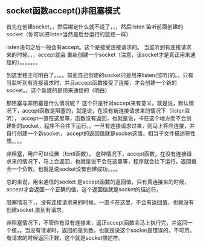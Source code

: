 ## socket函数accept()非阻塞模式

首先在创建socket，，然后绑定什么就不说了，，，然后listen 监听前面创建的socket（你可以把listen当然是后台运行的监控一样）

listen语句之后一般会有accept。这个是接受连接请求的。
当监听到有连接请求来的时候，，，accept就会 重新创建一个socket（注意，该socket才是真正用来通信的）。。。。。。。

到这里楼主可明白了。。。。前面自己创建的socket只是用来listen(监听)的。。只有当监听到有连接请求时，并且accept函数接受了连接，才会创建一个新的socket。。这个新建的是用来通信的（明白）


那阻塞与非阻塞是什么情况呢？ 这个只是针对accept来有意义。就是说，默认情况下，accept函数是阻塞的，就是说，在没有新连接请求来的情况下（listen监听），
accept一直在这里等，函数没有返回，也就是说，卡在这个地方而不会创建新的socket，程序不会往下运行。。一旦有连接请求过来，则马上答应连接，并自行创建一个新socket，
accept的返回值就是socket这值。相当于文件描述符性质。。。。

非阻塞，用户可以设置（fcntl函数）， 这种情况下，accept函数，在没有连接请求来的情况下，马上会返回，也就是说不会在这里等，程序就会往下运行，返回值会一个负数。也就是说socket没有创建成功。。。。

总的来说，用来通信的socket  是accept函数的返回值，只有真连接来的时候，accept才会返回一个正确的值，这个返回值就是socket的描述符。

阻塞情况下，，没有连接请求来的时候，一直卡在这里，不会有返回值，也就没有创建socket,直到有请求。

非阻塞情况下，不管你有没有连接来，返正accept函数会马上执行完，并返回一个值。。当没有请求时，返回的是负数，也就是说这个socket是错误的，不可用。有请求的时候返回正数，这个就是socket描述符。